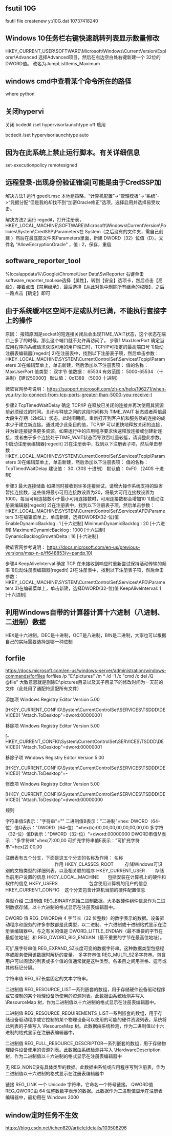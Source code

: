 ## fsutil  10G
fsutil file createnew y:\10G.dat 10737418240

## Windows 10任务栏右键快速跳转列表显示数量修改
HKEY_CURRENT_USER\SOFTWARE\Microsoft\Windows\CurrentVersion\Explorer\Advanced
选择Advanced项目，然后在右边空白处右键新建一个 32位的DWORD值。
改名为JumpListItems_Maximum

## windows cmd中查看某个命令所在的路径
where python

## 关闭hypervi
关闭
bcdedit /set hypervisorlaunchtype off
启用

bcdedit /set hypervisorlaunchtype auto


## 因为在此系统上禁止运行脚本。有关详细信息
set-executionpolicy remotesigned

## 远程登录-出现身份验证错误[可能是由于CredSSP加
解决方法1
运行 gpedit.msc 本地组策略，“计算机配置”->“管理模板”->“系统”->“凭据分配”但是我的却找不到“加密Oracle修正”选项，选择启用并选择易受攻击。

解决方法2
运行 regedit，打开注册表，HKEY_LOCAL_MACHINE\SOFTWARE\Microsoft\Windows\CurrentVersion\Policies\System\CredSSP\Parameters在 System（之后没有的文件夹，需自己创建
）然后在最底部文件夹Parameters里面，新建 DWORD（32）位值（D）。文件名 “AllowEncryptionOracle” ，值 : 2，保存，重启




## software_reporter_tool
%localappdata%\Google\Chrome\User Data\SwReporter
右键单击software_reporter_tool.exe选择【属性】，转到【安全】选项卡，然后点击【高级】，接着点击【禁用继承】，最后选择【从此对象中删除所有继承的权限】，之后一路点击【确定】即可

## 由于系统缓冲区空间不足或队列已满，不能执行套接字上的操作
原因：
报错原因是socket的短连接关闭后会出现TIME_WAIT状态，这个状态在端口上多了的时候，那么这个端口就不允许再访问了。
步骤1
MaxUserPort
确定当应用程序向系统请求获取可用的用户端口时，TCP/IP可指定的最高端口号
1)启动注册表编辑器[regedit]
2)在注册表中，找到以下注册表子项，然后单击参数：
HKEY_LOCAL_MACHINE\SYSTEM\CurrentControlSet\Services\Tcpip\Parameters
3)在编辑菜单上，单击新建，然后添加以下注册表项：
值的名称： MaxUserPort
值类型： 双字节
值数据： 65534
有效范围： 5000-65534 （十进制）【建议50000】
默认值： 0x1388 （5000 十进制）

微软官网参考说明：
https://support.microsoft.com/zh-cn/help/196271/when-you-try-to-connect-from-tcp-ports-greater-than-5000-you-receive-t

步骤2
TcpTimedWaitDelay
确定 TCP/IP 在释放已关闭的连接并再次使用其资源前必须经过的时间。关闭与释放之间的这段时间称为 TIME_WAIT 状态或者两倍最大段生存期（2MSL）状态。此时间期间，重新打开到客户机和服务器的连接的成本少于建立新连接。通过减少此条目的值，TCP/IP 可以更快地释放关闭的连接，并为新连接提供更多资源。如果运行中的应用程序要求快速释放连接或创建新连接，或者由于多个连接处于TIME_WAIT状态而导致吞吐量较低，请调整此参数。
1)启动注册表编辑器[regedit]
2)在注册表中，找到以下注册表子项，然后单击参数：
HKEY_LOCAL_MACHINE\SYSTEM\CurrentControlSet\Services\Tcpip\Parameters
3)在编辑菜单上，单击新建，然后添加以下注册表项：
值的名称：TcpTimedWaitDelay
建议值： 30（30S 十进制）
默认值： 0xF0 （240S 十进制）

步骤3
最大连接储备
如果同时接收到许多连接尝试，请增大操作系统支持的缺省暂挂连接数，这些值将最小可用连接数设置为20，将最大可用连接数设置为1000，每当可用连接数小于最小可用连接数时，可用连接数都会增加10
1)启动注册表编辑器[regedit]
2)在注册表中，找到以下注册表子项，然后单击参数：
HKEY_LOCAL_MACHINE\SYSTEM\CurrentControlSet\Services\AFD\Parameters
3)在编辑菜单上，单击新建，选择DWORD(32-位)值
EnableDynamicBacklog : 1 [十六进制]
MinimumDynamicBacklog : 20 [十六进制]
MaximumDynamicBacklog : 1000 [十六进制]
DynamicBacklogGrowthDelta : 16 [十六进制]


微软官网参考说明：
https://docs.microsoft.com/en-us/previous-versions/msp-n-p/ff648853(v=pandp.10)

步骤4
KeepAliveInterval
确定 TCP 在未接收到响应时重新尝试保持活动传输的频率
1)启动注册表编辑器[regedit]
2)在注册表中，找到以下注册表子项，然后单击参数：
HKEY_LOCAL_MACHINE\SYSTEM\CurrentControlSet\Services\AFD\Parameters
3)在编辑菜单上，单击新建，选择DWORD(32-位)值
KeepAliveInterval: 1 [十六进制] 

## 利用Windows自带的计算器计算十六进制（八进制、二进制）数据
HEX是十六进制，DEC是十进制，OCT是八进制，BIN是二进制，大家也可以根据自己的实际需要选择是哪一种进制
## forfile
https://docs.microsoft.com/en-us/windows-server/administration/windows-commands/forfiles
forfiles /p "E:\pictures" /m * /d -1 /c "cmd /c  del /Q @file" 
大致意思就是删除E:\pictures目录以及其子目录下的修改时间为一天前的文件（此处用了通配符适配所有文件）

添加项
Windows Registry Editor Version 5.00

[HKEY_CURRENT_CONFIG\System\CurrentControlSet\SERVICES\TSDDD\DEVICE0]
"Attach.ToDesktop"=dword:00000001

移除项
Windows Registry Editor Version 5.00

[-HKEY_CURRENT_CONFIG\System\CurrentControlSet\SERVICES\TSDDD\DEVICE0]
"Attach.ToDesktop"=dword:00000001

移除子项
Windows Registry Editor Version 5.00

[HKEY_CURRENT_CONFIG\System\CurrentControlSet\SERVICES\TSDDD\DEVICE0]
"Attach.ToDesktop"=-

修改项
Windows Registry Editor Version 5.00

[HKEY_CURRENT_CONFIG\System\CurrentControlSet\SERVICES\TSDDD\DEVICE0]
"Attach.ToDesktop"=dword:00000000

规则

字符串值S表示："字符串"=""
二进制值B表示："二进制"=hex:
DWORD（64-位）值Q表示："DWORD（64-位）"=hex(b):00,00,00,00,00,00,00,00
多字符（32-位）值D表示："DWORD（32-位）"=dword:00000000
DWORD串值M表示："多字符串"=hex(7):00,00
可扩充字符串值E表示："可扩充字符串"=hex(2):00,00

注册表有五个分支，下面是这五个分支的名称及作用：
名称                                          作用
HKEY_CLASSES_ROOT         存储Windows可识别的文档类型的详细列表，以及相关联的程序
HKEY_CURRENT_USER        存储当前用户设置的信息
HKEY_LOCAL_MACHINE       包括安装在计算机上的硬件和软件的信息
HKEY_USERS                         包含使用计算机的用户的信息
HKEY_CURRENT_CONFIG    这个分支包含计算机当前的硬件配置信息


类型介绍
二进制值 REG_BINARY原始二进制数据。大多数硬件组件信息作为二进制数据存储，以十六进制的格式显示在注册表编辑器中。

DWORD 值 REG_DWORD由 4 字节长（32 位整数）的数字表示的数据。设备驱动程序和服务的许多参数都是此类型，以二进制、十六进制或十进制格式显示在注册表编辑器中。与之有关的值是 DWORD_LITTLE_ENDIAN（最不重要的字节在最低位地址）和 REG_DWORD_BIG_ENDIAN（最不重要的字节在最高位地址）。

可扩展字符串值 REG_EXPAND_SZ长度可变的数据字符串。这种数据类型包括程序或服务使用该数据时解析的变量。
多字符串值 REG_MULTI_SZ多字符串。包含用户可以阅读的列表或多个值的值通常就是这种类型。各条目之间用空格、逗号或其他标记分隔。

字符串值 REG_SZ长度固定的文本字符串。

二进制值 REG_RESOURCE_LIST一系列嵌套的数组，用于存储硬件设备驱动程序或它控制的某个物理设备所使用的资源列表。此数据由系统检测并写入 \ResourceMap 树，作为二进制值以十六进制的格式显示在注册表编辑器中。

二进制值 REG_RESOURCE_REQUIREMENTS_LIST一系列嵌套的数组，用于存储设备驱动程序或它控制的某个物理设备可以使用的可能的硬件资源列表，系统将此列表的子集写入 \ResourceMap 树。此数据由系统检测，作为二进制值以十六进制的格式显示在注册表编辑器中。

二进制值 REG_FULL_RESOURCE_DESCRIPTOR一系列嵌套的数组，用于存储物理硬件设备使用的资源列表。此数据由系统检测并写入 \HardwareDescription 树，作为二进制值以十六进制的格式显示在注册表编辑器中

无 REG_NONE没有具体类型的数据。此数据由系统或应用程序写到注册表，作为二进制值以十六进制的格式显示在注册表编辑器中

链接 REG_LINK 一个 Unicode 字符串，它命名一个符号链接。
QWORD值 REG_QWORD由 64 位整数数字表示的数据。此数据作为二进制值显示在注册表编辑器中，最初用在 Windows 2000 


## window定时任务不生效 
https://blog.csdn.net/ichen820/article/details/103508296